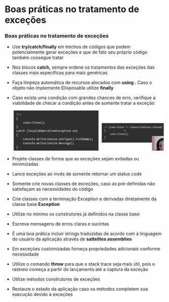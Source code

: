 # Boas práticas no tratamento de exceções

### Boas práticas no tratamento de exceções

- Use **try/catch/finally** em trechos de códigos que podem potencialmente gerar exceções e que de fato seu próprio código também consegue tratar
- Nos blocos **catch,** sempre ordene os tratamentos das exceções das classes mais específicas para mais genéricas
- Faça limpeza automática de recursos alocados com **using .**
Caso o objeto não implemente IDisposable utilize **finally**
- Caso exista uma condição com grandes chances de erro, verifique a viabilidade de checar a condição antes de somente tratar a exceção
    
    ![Untitled](Boas%20pra%CC%81ticas%20no%20tratamento%20de%20excec%CC%A7o%CC%83es%2040319d0fc28b46ab82a42b6820e1fbaf/Untitled.png)
    
- Projete classes de forma que as exceções sejam evitadas ou minimizadas
- Lance exceções ao invés de somente retornar um status code
- Somente crie novas classes de exceções, caso as pré-definidas não satisfaçam as necessidades do código
- Crie classes com a terminação Exception e derivadas diretamente da classe base **Exception**
- Utilize no mínimo os construtores já definidos na classe base
- Escreva mensagens de erros claras e sucintas
- É uma boa prática incluir strings traduzidas de acordo com a linguagem do usuário da aplicação através de **sattelites assemblies**
- Em exceções customizadas forneça propriedades adicionais conforme necessidade
- Utilize o comando **throw** para que o stack trace seja mais útil, pois o rastreio começa a partir do lançamento até a captura da exceção
- Utilize métodos construtores de exceções
- Restaure o estado da aplicação caso os métodos completem sua execução devido à exceções